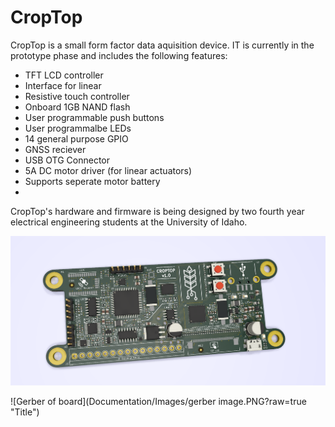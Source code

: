 # CropTop

CropTop is a small form factor data aquisition device. IT is currently in the prototype phase and includes the following features:

* TFT LCD controller
* Interface for linear
* Resistive touch controller
* Onboard 1GB NAND flash
* User programmable push buttons
* User programmalbe LEDs
* 14 general purpose GPIO
* GNSS reciever
* USB OTG Connector
* 5A DC motor driver (for linear actuators)
* Supports seperate motor battery
* 



CropTop's hardware and firmware is being designed by two fourth year electrical engineering students at the University of Idaho. 

![Gerber of board](Documentation/Images/Capture.PNG?raw=true "Title")

![Gerber of board](Documentation/Images/gerber image.PNG?raw=true "Title")
